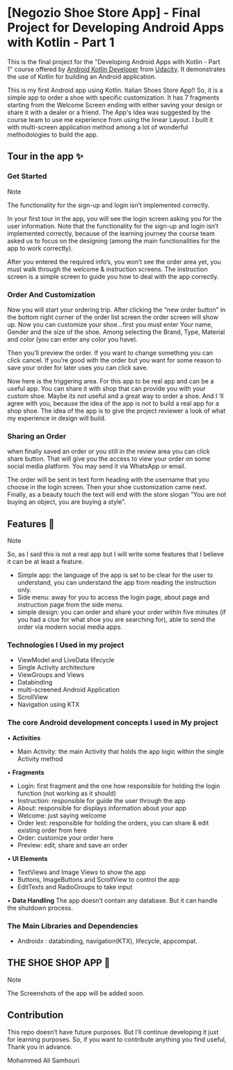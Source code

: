 # [Negozio Shoe Store App] - Final Project for Developing Android Apps with Kotlin - Part 1

This is the final project for the "Developing Android Apps with Kotlin - Part 1" course offered by [Android Kotlin Developer](https://www.udacity.com/course/android-kotlin-developer-nanodegree--nd940) from [Udacity](https://www.udacity.com/). It demonstrates the use of Kotlin for building an Android application.

This is my first Android app using Kotlin. Italian Shoes Store App!! So, it is a simple app to order a shoe with specific customization. It has 7 fragments starting from the Welcome Screen ending with either saving your design or share it with a dealer or a friend. The App's Idea was suggested by the course team to use me experience from using the linear Layout. I built it with multi-screen application method among a lot of wonderful methodologies to build the app.

## Tour in the app ✨ 
### Get Started 
> [!NOTE]
> The functionality for the sign-up and login isn’t implemented correctly.

In your first tour in the app, you will see the login screen asking you for the user information. Note that the functionality for the sign-up and login isn’t implemented correctly, because of the learning journey the course team asked us to focus on the designing (among the main functionalities for the app to work correctly). 

After you entered the required info’s, you won’t see the order area yet, you must walk through the welcome & instruction screens. The instruction screen is a simple screen to guide you how to deal with the app correctly. 

### Order And Customization 

Now you will start your ordering trip. After clicking the “new order button” in the bottom right corner of the order list screen the order screen will show up. Now you can customize your shoe…first you must enter Your name, Gender and the size of the shoe. Among selecting the Brand, Type, Material and color (you can enter any color you have).

Then you’ll preview the order. If you want to change something you can click cancel. If you’re good with the order but you want for some reason to save your order for later uses you can click save. 

Now here is the triggering area. For this app to be real app and can be a useful app. You can share it with shop that can provide you with your custom shoe. Maybe its not useful and a great way to order a shoe. And I ‘ll agree with you, because the idea of the app is not to build a real app for a shop shoe. The idea of the app is to give the project reviewer a look of what my experience in design will build. 

### Sharing an Order 

when finally saved an order or you still in the review area you can click share button. That will give you the access to view your order on some social media platform. You may send it via WhatsApp or email.

The order will be sent in text form heading with the username that you choose in the login screen. Then your shoe customization came next. Finally, as a beauty touch the text will end with the store slogan “You are not buying an object, you are buying a style”.

## Features 📝
>[!NOTE]
So, as I said this is not a real app but I will write some features that I believe it can be at least a feature. 
- Simple app: the language of the app is set to be clear for the user to understand, you can understand the app from reading the instruction only.
- Side menu: away for you to access the login page, about page and instruction page from the side menu.
- simple design: you can order and share your order within five minutes (if you had a clue for what shoe you are searching for), able to send the order via modern social media apps.
### Technologies I Used in my project
-	ViewModel and LiveData lifecycle
-	Single Activity architecture
-	ViewGroups and Views
-	Databinding 
-	multi-screened Android Application
-	ScrollView 
-	Navigation using KTX 
### The core Android development concepts I used in My project
•	**Activities** 
-	Main Activity: the main Activity that holds the app logic within the single Activity method

•	**Fragments** 
-	Login: first fragment and the one how responsible for holding the login function (not working as it should)
-	Instruction: responsible for guide the user through the app
-	About: responsible for displays information about your app
-	Welcome: just saying welcome 
-	Order lest: responsible for holding the orders, you can share & edit existing order from here
-	Order: customize your order here
-	Preview: edit, share and save an order

•	**UI Elements**
-	TextViews and Image Views to show the app
-	Buttons, ImageButtons and ScrollView to control the app
-	EditTexts and RadioGroups to take input 

•	**Data Handling** The app doesn’t contain any database. But it can handle the shutdown process. 

### The Main Libraries and Dependencies
-	Androidx : databinding, navigation(KTX), lifecycle, appcompat.
## THE SHOE SHOP APP 📱
>[!NOTE]
>The Screenshots of the app will be added soon.


## Contribution
This repo doesn’t have future purposes. But I’ll continue developing it just for learning purposes. So, if you want to contribute anything you find useful, Thank you in advance. 


Mohammed Ali Samhouri
